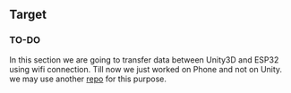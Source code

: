 ## Target
### TO-DO
In this section we are going to transfer data between Unity3D and ESP32 using wifi connection.
Till now we just worked on Phone and not on Unity. we may use another <a href="https://github.com/shshjmakerspace/UDP-Nodejs">repo</a> for this purpose.

